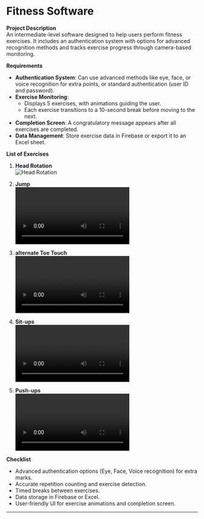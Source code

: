 # Fitness Software

**Project Description**  
An intermediate-level software designed to help users perform fitness exercises. It includes an authentication system with options for advanced recognition methods and tracks exercise progress through camera-based monitoring.

**Requirements**

- **Authentication System**: Can use advanced methods like eye, face, or voice recognition for extra points, or standard authentication (user ID and password).
- **Exercise Monitoring**:
  - Displays 5 exercises, with animations guiding the user.
  - Each exercise transitions to a 10-second break before moving to the next.
- **Completion Screen**: A congratulatory message appears after all exercises are completed.
- **Data Management**: Store exercise data in Firebase or export it to an Excel sheet.

**List of Exercises**

1. **Head Rotation**  
   ![Head Rotation](https://www.behance.net/gallery/51295485/WORKOUT/modules/303741851)

2. **Jump**  
   ![Jump](../gifs/jump.mp4)

3. **alternate Toe Touch**  
   ![alternate Toe Touch](../gifs/opp-toe-touch.mp4)

4. **Sit-ups**  
   ![Sit-ups](../gifs/situps.mp4)

5. **Push-ups**  
   ![Push-ups](../gifs/push-ups.mp4)

**Checklist**

- Advanced authentication options (Eye, Face, Voice recognition) for extra marks.
- Accurate repetition counting and exercise detection.
- Timed breaks between exercises.
- Data storage in Firebase or Excel.
- User-friendly UI for exercise animations and completion screen.

---
